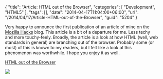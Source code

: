 {
	"title": "Article: HTML out of the Browser",
	"categories": [
		"Development",
		"HTML5"
	],
	"tags": [],
	"date": "2014-04-17T11:04:00+06:00",
	"url": "/2014/04/17/Article-HTML-out-of-the-Browser",
	"guid": "5204"
}

<p>
Very happy to announce the first publication of an article of mine on the <a href="http://hacks.mozilla.org">Mozilla Hacks</a> blog. This article is a bit of a departure for me. Less techy and more touchy-feely. Broadly, the article is a look at how HTML (well, web standards in general) are branching out of the browser. Probably some (or most) of this is known to my readers, but I felt like a look at this phenomenon was worthwhile. I hope you enjoy it as well.
</p>

<p><a href="https://hacks.mozilla.org/2014/04/html-out-of-the-browser/">HTML out of the Browser</a>
</p>

<p>
<img src="http://static.raymondcamden.com/images/ss5.png" />
</p>